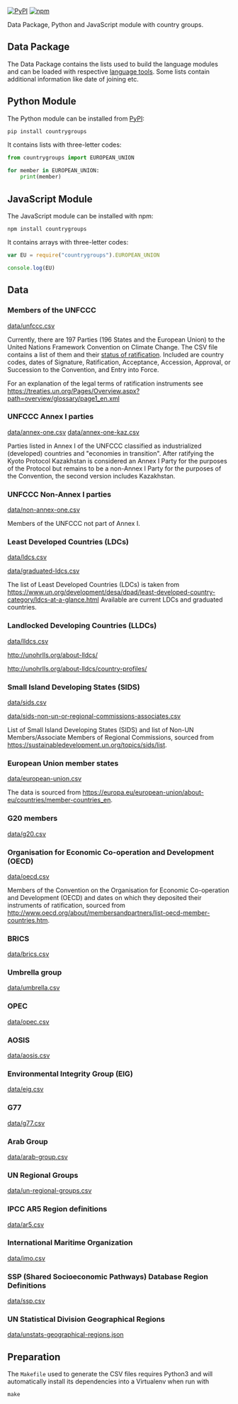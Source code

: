[![PyPI](https://img.shields.io/pypi/v/countrygroups.svg)](https://pypi.org/project/countrygroups/)
[![npm](https://img.shields.io/npm/v/countrygroups.svg)](https://www.npmjs.com/package/countrygroups)


Data Package, Python and JavaScript module with country groups.

## Data Package

The Data Package contains the lists used to build the language modules and can
be loaded with respective [language tools](http://frictionlessdata.io/tools/).
Some lists contain additional information like date of joining etc.

## Python Module

The Python module can be installed from
[PyPI](https://pypi.org/project/countrygroups/):

```
pip install countrygroups
```

It contains lists with three-letter codes:

```py
from countrygroups import EUROPEAN_UNION

for member in EUROPEAN_UNION:
    print(member)
```

## JavaScript Module

The JavaScript module can be installed with npm:

```
npm install countrygroups
```

It contains arrays with three-letter codes:

```js
var EU = require("countrygroups").EUROPEAN_UNION

console.log(EU)
```

## Data

### Members of the UNFCCC

[data/unfccc.csv](data/unfccc.csv)

Currently, there are 197 Parties (196 States and the European Union) to the United
Nations Framework Convention on Climate Change.
The CSV file contains a list of them and their [status of ratification](http://unfccc.int/essential_background/convention/status_of_ratification/items/2631.php).
Included are country codes, dates of Signature, Ratification, Acceptance,
Accession, Approval, or Succession to the Convention, and Entry into Force.

For an explanation of the legal terms of ratification instruments see
<https://treaties.un.org/Pages/Overview.aspx?path=overview/glossary/page1_en.xml>

### UNFCCC Annex I parties

[data/annex-one.csv](data/annex-one.csv)
[data/annex-one-kaz.csv](data/annex-one.csv)

Parties listed in Annex I of the UNFCCC classified as industrialized (developed) countries and "economies in transition".
After ratifying the Kyoto Protocol Kazakhstan is considered an Annex I Party for the
purposes of the Protocol but remains to be a non-Annex I Party for the purposes of the Convention, the second version includes Kazakhstan.

### UNFCCC Non-Annex I parties

[data/non-annex-one.csv](data/non-annex-one.csv)

Members of the UNFCCC not part of Annex I.

### Least Developed Countries (LDCs)

[data/ldcs.csv](data/ldcs.csv)

[data/graduated-ldcs.csv](data/graduated-ldcs.csv)

The list of Least Developed Countries (LDCs) is taken from
<https://www.un.org/development/desa/dpad/least-developed-country-category/ldcs-at-a-glance.html>
Available are current LDCs and graduated countries.

### Landlocked Developing Countries (LLDCs)

[data/lldcs.csv](data/lldcs.csv)

<http://unohrlls.org/about-lldcs/>

<http://unohrlls.org/about-lldcs/country-profiles/>

### Small Island Developing States (SIDS)

[data/sids.csv](data/sids.csv)

[data/sids-non-un-or-regional-commissions-associates.csv](data/sids-non-un-or-regional-commissions-associates.csv)

List of Small Island Developing States (SIDS) and list of Non-UN Members/Associate Members of Regional Commissions, sourced from
<https://sustainabledevelopment.un.org/topics/sids/list>.

### European Union member states

[data/european-union.csv](data/european-union.csv)

The data is sourced from <https://europa.eu/european-union/about-eu/countries/member-countries_en>.

### G20 members

[data/g20.csv](data/g20.csv)

### Organisation for Economic Co-operation and Development (OECD)

[data/oecd.csv](data/oecd.csv)

Members of the Convention on the Organisation for Economic Co-operation and Development (OECD) and dates on which they deposited their instruments of ratification, sourced from <http://www.oecd.org/about/membersandpartners/list-oecd-member-countries.htm>.

### BRICS

[data/brics.csv](data/brics.csv)

### Umbrella group

[data/umbrella.csv](data/umbrella.csv)

### OPEC

[data/opec.csv](data/opec.csv)

### AOSIS

[data/aosis.csv](data/aosis.csv)

### Environmental Integrity Group (EIG)

[data/eig.csv](data/eig.csv)

### G77

[data/g77.csv](data/g77.csv)

### Arab Group

[data/arab-group.csv](data/arab-group.csv)

### UN Regional Groups

[data/un-regional-groups.csv](data/un-regional-groups.csv)

### IPCC AR5 Region definitions

[data/ar5.csv](data/ar5.csv)

### International Maritime Organization

[data/imo.csv](data/imo.csv)

### SSP (Shared Socioeconomic Pathways) Database Region Definitions

[data/ssp.csv](data/ssp.csv)

### UN Statistical Division Geographical Regions

[data/unstats-geographical-regions.json](data/unstats-geographical-regions.json)


## Preparation

The `Makefile` used to generate the CSV files requires Python3 and will
automatically install its dependencies into a Virtualenv when run with

```shell
make
```

